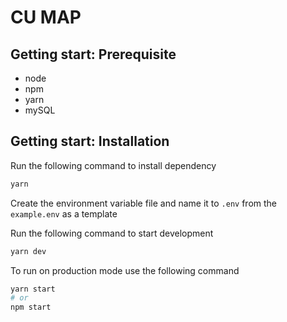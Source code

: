 # CU MAP

## Getting start: Prerequisite

- node
- npm
- yarn
- mySQL

## Getting start: Installation

Run the following command to install dependency
```sh
yarn
```

Create the environment variable file and name it to `.env` from the `example.env` as a template

Run the following command to start development
```sh
yarn dev
```

To run on production mode use the following command
```sh
yarn start
# or 
npm start
```
